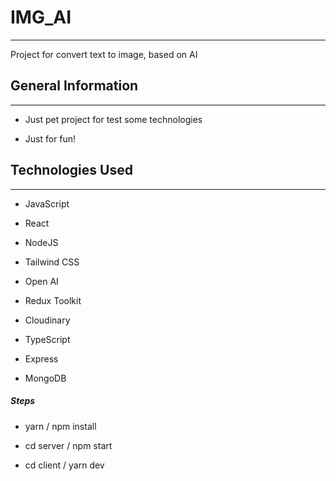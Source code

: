 <h1>IMG_AI</h1>
<hr><p>Project for convert text to image,
based on AI</p><h2>General Information</h2>
<hr><ul>
<li>Just pet project for test some technologies</li>
</ul><ul>
<li>Just for fun!</li>
</ul><h2>Technologies Used</h2>
<hr><ul>
<li>JavaScript</li>
</ul><ul>
<li>React</li>
</ul><ul>
<li>NodeJS</li>
</ul><ul>
<li>Tailwind CSS</li>
</ul><ul>
<li>Open AI</li>
</ul><ul>
<li>Redux Toolkit</li>
</ul><ul>
<li>Cloudinary</li>
</ul><ul>
<li>TypeScript</li>
</ul><ul>
<li>Express</li>
</ul><ul>
<li>MongoDB</li>
</ul><h5>Steps</h5><ul>
<li>yarn / npm install</li>
</ul><ul>
<li>cd server / npm start</li>
</ul><ul>
<li>cd client / yarn dev</li>
</ul>